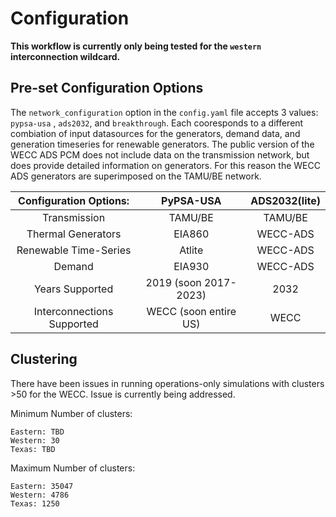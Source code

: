 # Configuration 

**This workflow is currently only being tested for the `western` interconnection wildcard.**

## Pre-set Configuration Options

The `network_configuration` option in the `config.yaml` file accepts 3 values: `pypsa-usa` , `ads2032`, and `breakthrough`. Each cooresponds to a different combiation of input datasources for the generators, demand data, and generation timeseries for renewable generators. The public version of the WECC ADS PCM does not include data on the transmission network, but does provide detailed information on generators. For this reason the WECC ADS generators are superimposed on the TAMU/BE network.

| Configuration Options: | PyPSA-USA | ADS2032(lite) |
|:----------:|:----------:|:----------:|
| Transmission | TAMU/BE | TAMU/BE |
| Thermal Generators | EIA860 | WECC-ADS |
| Renewable Time-Series | Atlite | WECC-ADS |
| Demand | EIA930 | WECC-ADS |
| Years Supported | 2019 (soon 2017-2023) | 2032 |
| Interconnections Supported | WECC (soon entire US) | WECC |

## Clustering

There have been issues in running operations-only simulations with clusters >50 for the WECC. Issue is currently being addressed.

Minimum Number of clusters:
```
Eastern: TBD
Western: 30
Texas: TBD
```

Maximum Number of clusters:
```
Eastern: 35047
Western: 4786
Texas: 1250
```